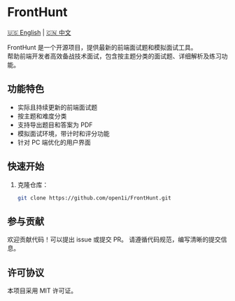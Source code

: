 # FrontHunt

[🇺🇸 English](./README.md) | [🇨🇳 中文](./README.zh-CN.md)

FrontHunt 是一个开源项目，提供最新的前端面试题和模拟面试工具。  
帮助前端开发者高效备战技术面试，包含按主题分类的面试题、详细解析及练习功能。

## 功能特色

- 实际且持续更新的前端面试题
- 按主题和难度分类
- 支持导出题目和答案为 PDF
- 模拟面试环境，带计时和评分功能
- 针对 PC 端优化的用户界面

## 快速开始

1. 克隆仓库：
   ```bash
   git clone https://github.com/open1i/FrontHunt.git
   ```

## 参与贡献

欢迎贡献代码！可以提出 issue 或提交 PR。
请遵循代码规范，编写清晰的提交信息。

## 许可协议

本项目采用 MIT 许可证。
